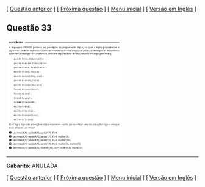\[ [Questão anterior](q32-por.md) \] \[ [Próxima questão](q34-por.md) \] \[ [Menu inicial](/README.md) \] \[ [Versão em Inglês](q33-eng.md) \] 

## Questão 33 ##

<img src="q33-image.png" alt="Question 33 image file" width="60%" height="60%">

---

**Gabarito**: ANULADA

\[ [Questão anterior](q32-por.md) \] \[ [Próxima questão](q34-por.md) \] \[ [Menu inicial](/README.md) \] \[ [Versão em Inglês](q33-eng.md) \] 
